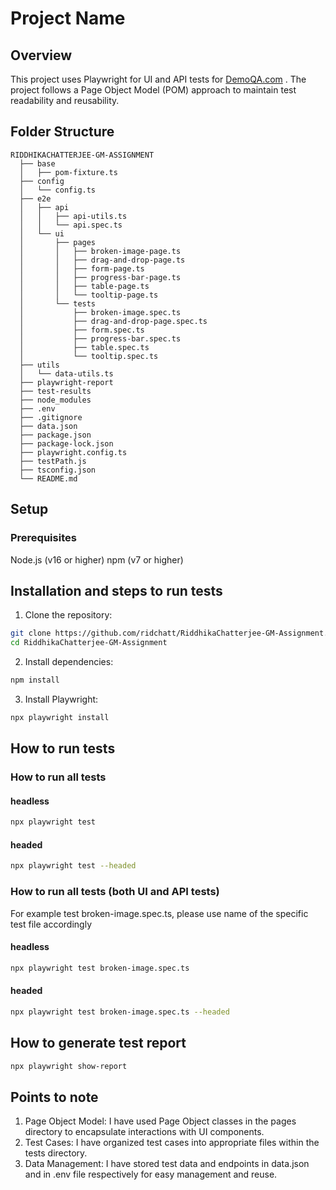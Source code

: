 # Project Name

## Overview
This project uses Playwright for UI and API tests for [DemoQA.com](https://demoqa.com/) . The project follows a Page Object Model (POM) approach to maintain test readability and reusability.

## Folder Structure

````plaintext
RIDDHIKACHATTERJEE-GM-ASSIGNMENT
  ├── base
  │   ├── pom-fixture.ts
  ├── config
  │   └── config.ts
  ├── e2e
  │   ├── api
  │   │   ├── api-utils.ts
  │   │   └── api.spec.ts
  │   └── ui
  │       ├── pages
  │       │   ├── broken-image-page.ts
  │       │   ├── drag-and-drop-page.ts
  │       │   ├── form-page.ts
  │       │   ├── progress-bar-page.ts
  │       │   ├── table-page.ts
  │       │   └── tooltip-page.ts
  │       └── tests
  │           ├── broken-image.spec.ts
  │           ├── drag-and-drop-page.spec.ts
  │           ├── form.spec.ts
  │           ├── progress-bar.spec.ts
  │           ├── table.spec.ts
  │           └── tooltip.spec.ts
  ├── utils
  │   └── data-utils.ts
  ├── playwright-report
  ├── test-results
  ├── node_modules
  ├── .env
  ├── .gitignore
  ├── data.json
  ├── package.json
  ├── package-lock.json
  ├── playwright.config.ts
  ├── testPath.js
  ├── tsconfig.json
  └── README.md

````

## Setup
### Prerequisites
Node.js (v16 or higher)
npm (v7 or higher)

## Installation and steps to run tests
1. Clone the repository:

```bash
git clone https://github.com/ridchatt/RiddhikaChatterjee-GM-Assignment.git
cd RiddhikaChatterjee-GM-Assignment
```

2. Install dependencies:

```bash
npm install
```

3. Install Playwright:

```bash
npx playwright install
```

## How to run tests

### How to run all tests

#### headless
```bash
npx playwright test
```

#### headed
```bash
npx playwright test --headed
```

### How to run all tests (both UI and API tests)
For example test broken-image.spec.ts, please use name of the specific test file accordingly
#### headless
```bash
npx playwright test broken-image.spec.ts 
```

#### headed
```bash
npx playwright test broken-image.spec.ts --headed
```

## How to generate test report
```bash
npx playwright show-report
```

## Points to note
1) Page Object Model: I have used Page Object classes in the pages directory to encapsulate interactions with UI components.
2) Test Cases: I have organized test cases into appropriate files within the tests directory.
3) Data Management: I have stored test data and endpoints in data.json and in .env file respectively for easy management and reuse.
